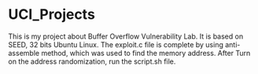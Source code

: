 # UCI_Projects
This is my project about Buffer Overflow Vulnerability Lab. It is based on SEED, 32 bits Ubuntu Linux. The exploit.c file is complete by using anti-assemble method, which was used to find the memory address. 
After Turn on the address randomization, run the script.sh file.
